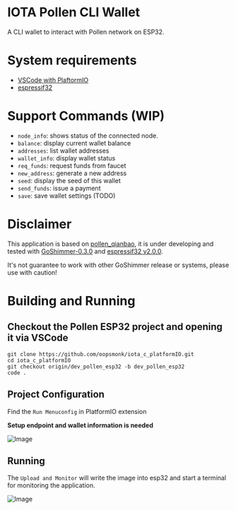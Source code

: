 # IOTA Pollen CLI Wallet

A CLI wallet to interact with Pollen network on ESP32.

# System requirements

* [VSCode with PlaftormIO](https://platformio.org/install/ide?install=vscode)  
* [espressif32](https://docs.platformio.org/en/latest/platforms/espressif32.html)  

# Support Commands (WIP)

* `node_info`: shows status of the connected node.
* `balance`: display current wallet balance
* `addresses`: list wallet addresses
* `wallet_info`: display wallet status
* `req_funds`: request funds from faucet
* `new_address`: generate a new address
* `seed`: display the seed of this wallet
* `send_funds`: issue a payment
* `save`: save wallet settings (TODO)

# Disclaimer

This application is based on [pollen_qianbao](https://github.com/oopsmonk/pollen_qianbao), it is under developing and tested with [GoShimmer-0.3.0](https://github.com/iotaledger/goshimmer/releases/tag/v0.3.0) and [espressif32 v2.0.0](https://github.com/platformio/platform-espressif32/releases/tag/v2.0.0).  

It's not guarantee to work with other GoShimmer release or systems, please use with caution!  

# Building and Running

## Checkout the Pollen ESP32 project and opening it via VSCode

```
git clone https://github.com/oopsmonk/iota_c_platformIO.git
cd iota_c_platformIO
git checkout origin/dev_pollen_esp32 -b dev_pollen_esp32
code .
```

## Project Configuration  

Find the `Run Menuconfig` in PlatformIO extension  

**Setup endpoint and wallet information is needed**  

![Image](https://i.imgur.com/pliZjSR.png)

## Running 

The `Upload and Monitor` will write the image into esp32 and start a terminal for monitoring the application.

![Image](https://i.imgur.com/kShngVj.png)
